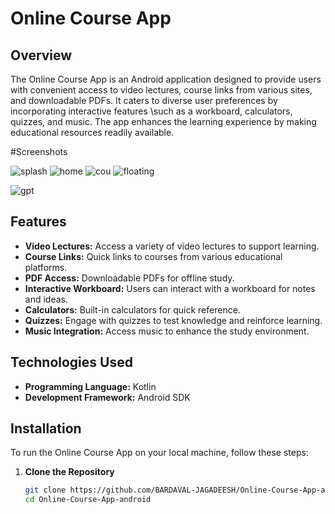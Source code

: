 # Online Course App

## Overview
The Online Course App is an Android application designed to provide users with convenient access to video lectures, 
course links from various sites, and downloadable PDFs. It caters to diverse user preferences by incorporating interactive features
\such as a workboard, calculators, quizzes, and music. The app enhances the learning experience by making educational resources readily available.

#Screenshots

![splash](https://github.com/user-attachments/assets/6179566d-c165-4737-b1f6-0394821c48c3) ![home](https://github.com/user-attachments/assets/08e01575-4902-4066-a7b4-0380aa9a5a10)
![cou](https://github.com/user-attachments/assets/f0510abd-e4a0-4aea-b2d7-2ab05be5ad93)
![floating](https://github.com/user-attachments/assets/62ab32a7-f9ac-4252-b64c-7d9f38e66053)


![gpt](https://github.com/user-attachments/assets/88575573-3173-4227-8f41-c0892693f109) 



## Features
- **Video Lectures:** Access a variety of video lectures to support learning.
- **Course Links:** Quick links to courses from various educational platforms.
- **PDF Access:** Downloadable PDFs for offline study.
- **Interactive Workboard:** Users can interact with a workboard for notes and ideas.
- **Calculators:** Built-in calculators for quick reference.
- **Quizzes:** Engage with quizzes to test knowledge and reinforce learning.
- **Music Integration:** Access music to enhance the study environment.

## Technologies Used
- **Programming Language:** Kotlin
- **Development Framework:** Android SDK

  
## Installation
To run the Online Course App on your local machine, follow these steps:

1. **Clone the Repository**
   ```bash
   git clone https://github.com/BARDAVAL-JAGADEESH/Online-Course-App-android.git
   cd Online-Course-App-android


